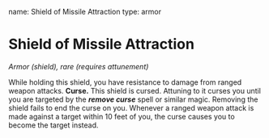 name: Shield of Missile Attraction
type: armor

# Shield of Missile Attraction
_Armor (shield), rare (requires attunement)_

While holding this shield, you have resistance to damage from ranged weapon attacks.
**Curse.** This shield is cursed. Attuning to it curses you until you are targeted by the **_remove curse_** spell or similar magic. Removing the shield fails to end the curse on you. Whenever a ranged weapon attack is made against a target within 10 feet of you, the curse causes you to become the target instead.
